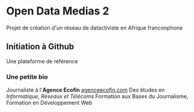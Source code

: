 # Open Data Medias 2
Projet de création d'un réseau de datactiviste en Afrique franconphone
## Initiation à Github
Une plateforme de référence
### Une petite bio  
Journaliste à l'**Agence Ecofin** [agenceecofin.com](agenceecofin.com)
Des études en _Informatique, Réseaux et Télécoms_
Formation aux Bases du Journalisme, Formation en Développement Web
